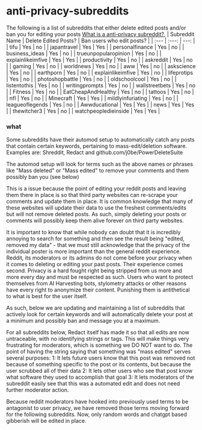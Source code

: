 # anti-privacy-subreddits
The following is a list of subreddits that either delete edited posts and/or ban you for editing your posts
[What is a anti-privacy subreddit?](#what),
| Subreddit Name | Delete Edited Posts? | Ban users who edit posts? |
| :---         |     :---:      |          ---: |
| tifu   | Yes     | no    |
| japantravel   | Yes     | Yes    |
|  personalfinance  | Yes     | no    |
|   business_ideas | Yes     | no    |
|  trueunpopularopinion  | Yes     | no    |
|   explainlikeimfive | Yes     | Yes    |
| productivity   | Yes     | no    |
|  askreddit  | Yes     | no    |
|  gaming  | Yes     | no    |
|  worldnews  | Yes     | no    |
|  aww  | Yes     | no    |
|  askscience  | Yes     | no    |
|  earthporn  | Yes     | no    |
| explainlikeimfive   | Yes     | no    |
|  lifeprotips  | Yes     | no    |
|  photoshopbattle  | Yes     | no    |
|  oldschoolcool  | Yes     | no    |
|  listentothis  | Yes     | no    |
|  writingprompts  | Yes     | no    |
|  wallstreetbets  | Yes     | no    |
|  Fitness  | Yes     | no    |
|   EatCheapAndHealthy | Yes     | no    |
|  tattoos  | Yes     | no    |
| nfl   | Yes     | no    |
|  Minecraft  | Yes     | Yes    |
|  mildlyinfuriating  | Yes     | no    |
|  leagueoflegends  | Yes     | no    |
|  Awwducational  | Yes     | Yes    |
|  news  | Yes     | Yes    |
|  thewitcher3  | Yes     | no    |
|  watchpeopledieinside  | Yes     | Yes    |


### what

Some subreddits have their automod setup to automatically catch any posts that contain certain keywords, pertaining to mass-edit/deletion software.
Examples are:
Shreddit, Redact and github.com/j0be/PowerDeleteSuite

The automod setup will look for terms such as the above names or phrases like "Mass deleted" or "Mass edited" to remove your comments and them possibly ban you (see below)

This is a issue because the point of editing your reddit posts and leaving them there in place is so that third party websites can re-scrape your comments and update them in place. 
It is common knowledge that many of these websites will update their data to use the freshest comments/edits but will not remove deleted posts. 
As such, simply deleting your posts or comments will possibly keep them alive forever on third party websites.

It is important to know that while nobody can doubt that it is incredibly annoying to search for something and then see the result being "edited, removed my data" - that we must still acknowledge that the privacy of the individual poster is more important than the general reddit experience.
Reddit, its moderators or its admins do not come before your privacy when it comes to deleting or editing your past posts. Their experience comes second. Privacy is a hard fought right being stripped from us more and more every day and must be respected as such.
Users who want to protect themselves from AI Harvesting bots, stylometry attacks or other reasons have every right to anonymize their content. Punishing them is antithetical to what is best for the user itself.

As such, below we are updating and maintaining a list of subreddits that actively look for certain keywords and will automatically delete your post at a minimum and possibly ban and message you at a maximum.

For all subreddits below, Redact itself has made it so that all edits are now untraceable, with no identifying strings or tags. 
This will make things very frustrating for moderators, which is something we DO NOT want to do. The point of having the string saying that something was "mass edited" serves several purposes:
1: It lets future users know that this post was removed not because of something specific to the post or its contents, but because the user scrubbed all of their data
2: It lets other users who see that post know what software they used to accomplish that goal
3: It lets moderators of the subreddit easily see that this was a automated edit and does not need further moderator action.

Because reddit moderators have hooked into previously used terms to be antagonist to user privacy, we have removed those terms moving forward for the following subreddits. Now, only random words and chatgpt based gibberish will be edited in place.
